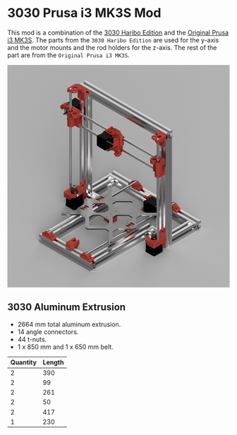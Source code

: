 # 3030 Prusa i3 MK3S Mod

This mod is a combination of the [3030 Haribo Edition](https://github.com/PrusaMK2Users/3030_Haribo_Edition) and the [Original Prusa i3 MK3S](https://github.com/prusa3d/Original-Prusa-i3). The parts from the `3030 Haribo Edition` are used for the y-axis and the motor mounts and the rod holders for the z-axis. The rest of the part are from the `Original Prusa i3 MK3S`.

![Render of the printer.](res/render.png)

## 3030 Aluminum Extrusion

- 2664 mm total aluminum extrusion.
- 14 angle connectors.
- 44 t-nuts.
- 1 x 850 mm and 1 x 650 mm belt.

|Quantity|Length|
|-       |-     |
|2       |390   |
|2       |99    |
|2       |261   |
|2       |50    |
|2       |417   |
|1       |230   |
